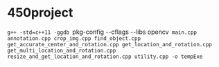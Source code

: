 # 450project

`g++ -std=c++11 -ggdb `pkg-config --cflags --libs opencv` main.cpp annotation.cpp crop_img.cpp find_object.cpp get_accurate_center_and_rotation.cpp get_location_and_rotation.cpp get_multi_location_and_rotation.cpp resize_and_get_location_and_rotation.cpp utility.cpp -o tempExe`
